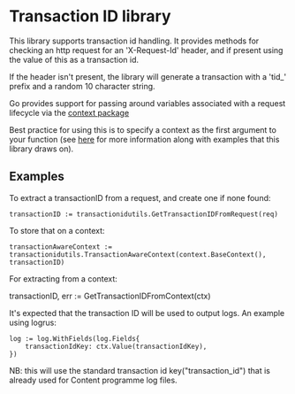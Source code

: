 # Transaction ID library

This library supports transaction id handling. It provides methods for checking an http request for an
'X-Request-Id' header, and if present using the value of this as a transaction id.

If the header isn't present, the library will generate a transaction with a 'tid_' prefix
 and a random 10 character string.

Go provides support for passing around variables associated with a request lifecycle via the [context package](http://www.gorillatoolkit.org/pkg/context)

Best practice for using this is to specify a context as the first argument to your function
 (see [here](https://blog.golang.org/context) for more information along with examples that this library draws on).

## Examples
To extract a transactionID from a request, and create one if none found:

    transactionID := transactionidutils.GetTransactionIDFromRequest(req)

To store that on a context:

    transactionAwareContext := transactionidutils.TransactionAwareContext(context.BaseContext(), transactionID)

For extracting from a context:

  transactionID, err := GetTransactionIDFromContext(ctx)

It's expected that the transaction ID will be used to output logs. An example using logrus:

	log := log.WithFields(log.Fields{
		transactionIdKey: ctx.Value(transactionIdKey),
	})

NB: this will use the standard transaction id key("transaction_id") that is already used for Content programme log files.
